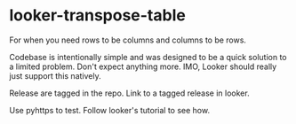 # looker-transpose-table
For when you need rows to be columns and columns to be rows.

Codebase is intentionally simple and was designed to be a quick solution to a limited problem. Don't expect anything more. IMO, Looker should really just support this natively.

Release are tagged in the repo.  Link to a tagged release in looker.

Use pyhttps to test. Follow looker's tutorial to see how.



